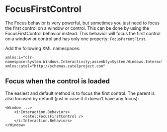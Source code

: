 # FocusFirstControl

The Focus behavior is very powerful, but sometimes you just need to focus the first control on a window or control. This can be done by using the FocusFirstControl behavior instead. This behavior will focus the first control on a window or control and has only one property: `FocusParentFirst`.

Add the following XML namespaces:

```
xmlns:i="clr-namespace:System.Windows.Interactivity;assembly=System.Windows.Interactivity"
xmlns:catel="http://schemas.catelproject.com"
```

## Focus when the control is loaded

The easiest and default method is to focus the first control. The parent is also focused by default (just in case if it doesn't have any focus):

```
<Window ...>
    <i:Interaction.Behaviors>
        <catel:FocusFirstControl />
    </i:Interaction.Behaviors>
</Window>
```
